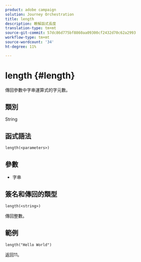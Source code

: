 ```yaml
---
product: adobe campaign
solution: Journey Orchestration
title: length
description: 瞭解函式長度
translation-type: tm+mt
source-git-commit: 57dc86d775bf8860aa09300cf2432d70c62a2993
workflow-type: tm+mt
source-wordcount: '34'
ht-degree: 11%

---
```



# length {#length}

傳回參數中字串運算式的字元數。

## 類別

String

## 函式語法

`length(<parameters>)`

## 參數

* 字串

## 簽名和傳回的類型

`length(<string>)`

傳回整數。

## 範例

`length("Hello World")`

返回11。
